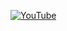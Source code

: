 [![YouTube](http://i.ytimg.com/vi/KNn_w5Ze_x8/hqdefault.jpg)](https://www.youtube.com/watch?v=KNn_w5Ze_x8)
